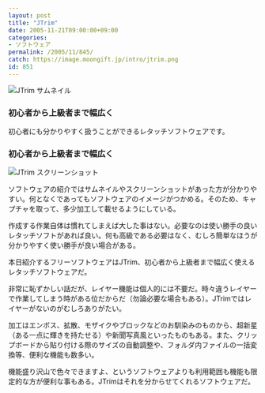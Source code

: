 ```yaml
---
layout: post
title: "JTrim"
date: 2005-11-21T09:00:00+09:00
categories:
- ソフトウェア
permalink: /2005/11/845/
catch: https://image.moongift.jp/intro/jtrim.png
id: 851
---
```

 ![JTrim サムネイル](https://image.moongift.jp/intro/jtrim.s.png "JTrim サムネイル")
  

### 初心者から上級者まで幅広く
  
初心者にも分かりやすく扱うことができるレタッチソフトウェアです。  
<!--more-->  

### 初心者から上級者まで幅広く
  

![JTrim スクリーンショット](https://image.moongift.jp/intro/jtrim.png "JTrim スクリーンショット")

  

ソフトウェアの紹介ではサムネイルやスクリーンショットがあった方が分かりやすい。何となくであってもソフトウェアのイメージがつかめる。そのため、キャプチャを取って、多少加工して載せるようにしている。

  

作成する作業自体は慣れてしまえば大した事はない。必要なのは使い勝手の良いレタッチソフトがあれば良い。何も高級である必要はなく、むしろ簡単なほうが分かりやすく使い勝手が良い場合がある。

  

本日紹介するフリーソフトウェアはJTrim、初心者から上級者まで幅広く使えるレタッチソフトウェアだ。

  

非常に恥ずかしい話だが、レイヤー機能は個人的には不要だ。時々違うレイヤーで作業してしまう時がある位だからだ（勿論必要な場合もある）。JTrimではレイヤーがないのがむしろありがたい。

  

加工はエンボス、拡散、モザイクやブロックなどのお馴染みのものから、超新星（ある一点に輝きを持たせる）や新聞写真風といったものもある。また、クリップボードから貼り付ける際のサイズの自動調整や、フォルダ内ファイルの一括変換等、便利な機能も数多い。

  

機能盛り沢山で色々できますよ、というソフトウェアよりも利用範囲も機能も限定的な方が便利な事もある。JTrimはそれを分からせてくれるソフトウェアだ。

